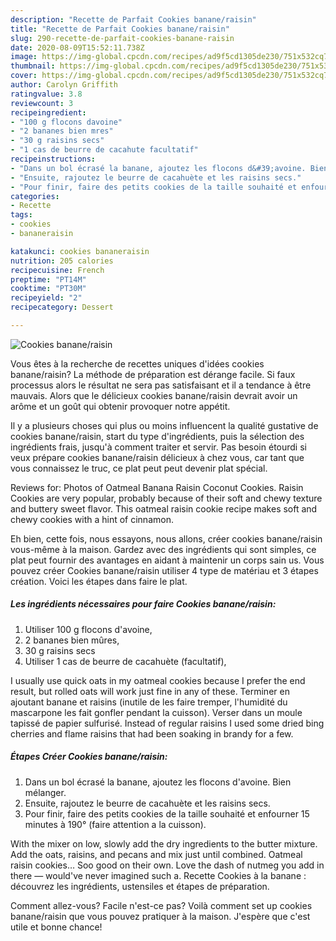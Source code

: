 ```yaml
---
description: "Recette de Parfait Cookies banane/raisin"
title: "Recette de Parfait Cookies banane/raisin"
slug: 290-recette-de-parfait-cookies-banane-raisin
date: 2020-08-09T15:52:11.738Z
image: https://img-global.cpcdn.com/recipes/ad9f5cd1305de230/751x532cq70/cookies-bananeraisin-photo-principale-de-la-recette.jpg
thumbnail: https://img-global.cpcdn.com/recipes/ad9f5cd1305de230/751x532cq70/cookies-bananeraisin-photo-principale-de-la-recette.jpg
cover: https://img-global.cpcdn.com/recipes/ad9f5cd1305de230/751x532cq70/cookies-bananeraisin-photo-principale-de-la-recette.jpg
author: Carolyn Griffith
ratingvalue: 3.8
reviewcount: 3
recipeingredient:
- "100 g flocons davoine"
- "2 bananes bien mres"
- "30 g raisins secs"
- "1 cas de beurre de cacahute facultatif"
recipeinstructions:
- "Dans un bol écrasé la banane, ajoutez les flocons d&#39;avoine. Bien mélanger."
- "Ensuite, rajoutez le beurre de cacahuète et les raisins secs."
- "Pour finir, faire des petits cookies de la taille souhaité et enfourner 15 minutes à 190° (faire attention a la cuisson)."
categories:
- Recette
tags:
- cookies
- bananeraisin

katakunci: cookies bananeraisin 
nutrition: 205 calories
recipecuisine: French
preptime: "PT14M"
cooktime: "PT30M"
recipeyield: "2"
recipecategory: Dessert

---
```



![Cookies banane/raisin](https://img-global.cpcdn.com/recipes/ad9f5cd1305de230/751x532cq70/cookies-bananeraisin-photo-principale-de-la-recette.jpg)

Vous êtes à la recherche de recettes uniques d'idées cookies banane/raisin? La méthode de préparation est dérange facile. Si faux processus alors le résultat ne sera pas satisfaisant et il a tendance à être mauvais. Alors que le délicieux cookies banane/raisin devrait avoir un arôme et un goût qui obtenir provoquer notre appétit.

Il y a plusieurs choses qui plus ou moins influencent la qualité gustative de cookies banane/raisin, start du type d'ingrédients, puis la sélection des ingrédients frais, jusqu'à comment traiter et servir. Pas besoin étourdi si veux prépare cookies banane/raisin délicieux à chez vous, car tant que vous connaissez le truc, ce plat peut peut devenir plat spécial.

Reviews for: Photos of Oatmeal Banana Raisin Coconut Cookies. Raisin Cookies are very popular, probably because of their soft and chewy texture and buttery sweet flavor. This oatmeal raisin cookie recipe makes soft and chewy cookies with a hint of cinnamon.


Eh bien, cette fois, nous essayons, nous allons, créer cookies banane/raisin vous-même à la maison. Gardez avec des ingrédients qui sont simples, ce plat peut fournir des avantages en aidant à maintenir un corps sain us. Vous pouvez créer Cookies banane/raisin utiliser 4 type de matériau et 3 étapes création. Voici les étapes dans faire le plat.

<!--inarticleads1-->

##### Les ingrédients nécessaires pour faire Cookies banane/raisin:

1. Utiliser 100 g flocons d&#39;avoine,
1.  2 bananes bien mûres,
1.  30 g raisins secs
1. Utiliser 1 cas de beurre de cacahuète (facultatif),


I usually use quick oats in my oatmeal cookies because I prefer the end result, but rolled oats will work just fine in any of these. Terminer en ajoutant banane et raisins (inutile de les faire tremper, l&#39;humidité du mascarpone les fait gonfler pendant la cuisson). Verser dans un moule tapissé de papier sulfurisé. Instead of regular raisins I used some dried bing cherries and flame raisins that had been soaking in brandy for a few. 

<!--inarticleads2-->

##### Étapes Créer Cookies banane/raisin:

1. Dans un bol écrasé la banane, ajoutez les flocons d&#39;avoine. Bien mélanger.
1. Ensuite, rajoutez le beurre de cacahuète et les raisins secs.
1. Pour finir, faire des petits cookies de la taille souhaité et enfourner 15 minutes à 190° (faire attention a la cuisson).


With the mixer on low, slowly add the dry ingredients to the butter mixture. Add the oats, raisins, and pecans and mix just until combined. Oatmeal raisin cookies… Soo good on their own. Love the dash of nutmeg you add in there — would&#39;ve never imagined such a. Recette Cookies à la banane : découvrez les ingrédients, ustensiles et étapes de préparation. 


Comment allez-vous? Facile n'est-ce pas? Voilà comment set up cookies banane/raisin que vous pouvez pratiquer à la maison. J'espère que c'est utile et bonne chance!
